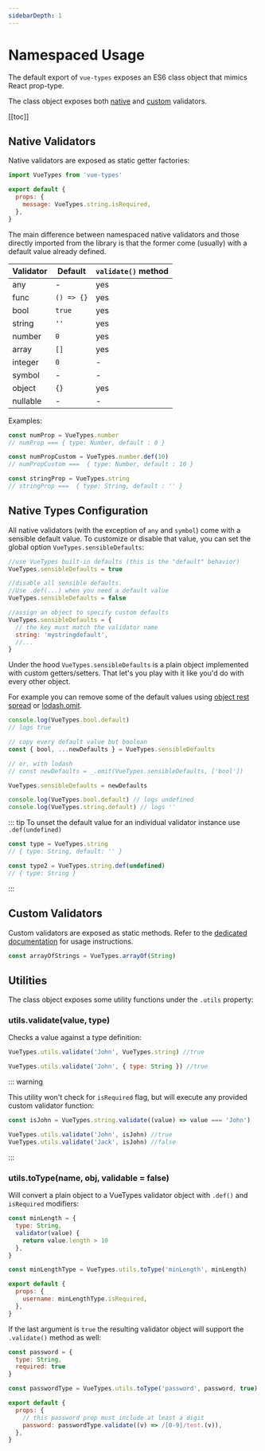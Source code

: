 ```yaml
---
sidebarDepth: 1
---
```


# Namespaced Usage

The default export of `vue-types` exposes an ES6 class object that mimics React prop-type.

The class object exposes both [native](/guide/validators.html#native-validators) and [custom](/guide/validators.html#custom-validators) validators.

[[toc]]

## Native Validators

Native validators are exposed as static getter factories:

```js
import VueTypes from 'vue-types'

export default {
  props: {
    message: VueTypes.string.isRequired,
  },
}
```

The main difference between namespaced native validators and those directly imported from the library is that the former come (usually) with a default value already defined.

<div id="default-values">

| Validator | Default    | `validate()` method |
| --------- | ---------- | ------------------- |
| any       | -          | yes                 |
| func      | `() => {}` | yes                 |
| bool      | `true`     | yes                 |
| string    | `''`       | yes                 |
| number    | `0`        | yes                 |
| array     | `[]`       | yes                 |
| integer   | `0`        | -                   |
| symbol    | -          | -                   |
| object    | `{}`       | yes                 |
| nullable  | -          | -                   |

</div>

Examples:

```js
const numProp = VueTypes.number
// numProp === { type: Number, default : 0 }

const numPropCustom = VueTypes.number.def(10)
// numPropCustom ===  { type: Number, default : 10 }

const stringProp = VueTypes.string
// stringProp ===  { type: String, default : '' }
```

## Native Types Configuration

All native validators (with the exception of `any` and `symbol`) come with a sensible default value. To customize or disable that value, you can set the global option `VueTypes.sensibleDefaults`:

```js
//use VueTypes built-in defaults (this is the "default" behavior)
VueTypes.sensibleDefaults = true

//disable all sensible defaults.
//Use .def(...) when you need a default value
VueTypes.sensibleDefaults = false

//assign an object to specify custom defaults
VueTypes.sensibleDefaults = {
  // the key must match the validator name
  string: 'mystringdefault',
  //...
}
```

Under the hood `VueTypes.sensibleDefaults` is a plain object implemented with custom getters/setters. That let's you play with it like you'd do with every other object.

For example you can remove some of the default values using [object rest spread](https://developer.mozilla.org/en-US/docs/Web/JavaScript/Reference/Operators/Spread_syntax#Spread_in_object_literals) or [lodash.omit](https://lodash.com/docs/4.17.11#omit).

```js
console.log(VueTypes.bool.default)
// logs true

// copy every default value but boolean
const { bool, ...newDefaults } = VueTypes.sensibleDefaults

// or, with lodash
// const newDefaults = _.omit(VueTypes.sensibleDefaults, ['bool'])

VueTypes.sensibleDefaults = newDefaults

console.log(VueTypes.bool.default) // logs undefined
console.log(VueTypes.string.default) // logs ''
```

::: tip
To unset the default value for an individual validator instance use `.def(undefined)`

```js
const type = VueTypes.string
// { type: String, default: '' }

const type2 = VueTypes.string.def(undefined)
// { type: String }
```

:::

## Custom Validators

Custom validators are exposed as static methods. Refer to the [dedicated documentation](/guide/validators.html#custom-validators) for usage instructions.

```js
const arrayOfStrings = VueTypes.arrayOf(String)
```

## Utilities

The class object exposes some utility functions under the `.utils` property:

### utils.validate(value, type)

Checks a value against a type definition:

```js
VueTypes.utils.validate('John', VueTypes.string) //true

VueTypes.utils.validate('John', { type: String }) //true
```

::: warning

This utility won't check for `isRequired` flag, but will execute any provided custom validator function:

```js
const isJohn = VueTypes.string.validate((value) => value === 'John')

VueTypes.utils.validate('John', isJohn) //true
VueTypes.utils.validate('Jack', isJohn) //false
```

:::

### utils.toType(name, obj, validable = false)

Will convert a plain object to a VueTypes validator object with `.def()` and `isRequired` modifiers:

```js
const minLength = {
  type: String,
  validator(value) {
    return value.length > 10
  },
}

const minLengthType = VueTypes.utils.toType('minLength', minLength)

export default {
  props: {
    username: minLengthType.isRequired,
  },
}
```

If the last argument is `true` the resulting validator object will support the `.validate()` method as well:

```js
const password = {
  type: String,
  required: true
}

const passwordType = VueTypes.utils.toType('password', password, true)

export default {
  props: {
    // this password prop must include at least a digit
    password: passwordType.validate((v) => /[0-9]/test.(v)),
  },
}
```
